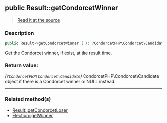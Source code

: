 ## public Result::getCondorcetWinner

> [Read it at the source](https://github.com/julien-boudry/Condorcet/blob/master/src/Result.php#L235)

### Description    

```php
public Result->getCondorcetWinner ( ): ?CondorcetPHP\Condorcet\Candidate
```

Get the Condorcet winner, if exist, at the result time.
    

### Return value:   

*(`?CondorcetPHP\Condorcet\Candidate`)* CondorcetPHP\Condorcet\Candidate object if there is a Condorcet winner or NULL instead.


---------------------------------------

### Related method(s)      

* [Result::getCondorcetLoser](/Docs/ApiReferences/Result%20Class/public%20Result--getCondorcetLoser.md)    
* [Election::getWinner](/Docs/ApiReferences/Election%20Class/public%20Election--getWinner.md)    
